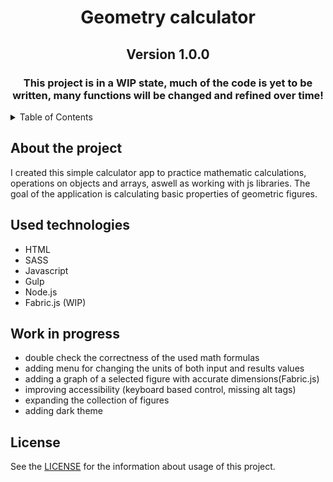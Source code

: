 
<a name="readme-top"></a>

  <h1 align="center">Geometry calculator</h1>

  <h2 align="center">Version 1.0.0</h2>

  <h3 align='center'><strong>This project is in a WIP state, much of the code is yet to be written, many functions will be changed and refined over time!</strong></h3>
   
<details>
  <summary>Table of Contents</summary>
  <ol>
    <li><a href="#about-the-project">About the project</a></li>
    <li><a href="#used-technologies">Used technologies</a></li>
    <li><a href="#work-in-progress">Work in progress</a></li>
    <li><a href="#license">License</a></li>
  </ol>
</details>

## About the project

I created this simple calculator app to practice mathematic calculations, operations on objects and arrays, aswell as working with js libraries.
The goal of the application is calculating basic properties of geometric figures.

## Used technologies

  <ul>
    <li>HTML</li>
    <li>SASS</li>
    <li>Javascript</li>
    <li>Gulp</li>
    <li>Node.js</li>
    <li>Fabric.js (WIP)</li>
  </ul>

## Work in progress

 <ul>
   <li>double check the correctness of the used math formulas</li>
   <li>adding menu for changing the units of both input and results values </li>
   <li>adding a graph of a selected figure with accurate dimensions(Fabric.js)</li>
   <li>improving accessibility (keyboard based control, missing alt tags)</li>
   <li>expanding the collection of figures</li>
   <li>adding dark theme</li>
  </ul>

## License

See the [LICENSE](LICENSE.md) for the information about usage of this project.

  






